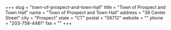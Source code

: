 +++
slug = "town-of-prospect-and-town-hall"
title = "Town of Prospect and Town Hall"
name = "Town of Prospect and Town Hall"
address = "36 Center Street"
city = "Prospect"
state = "CT"
postal = "06712"
website = ""
phone = "203-758-4461"
fax = ""
+++
